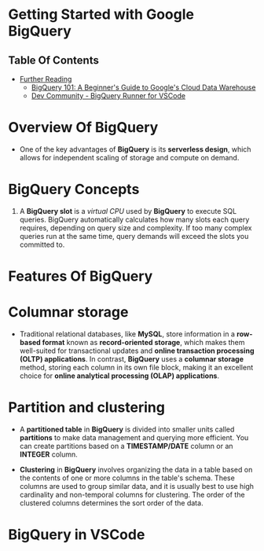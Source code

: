 # Getting Started with Google BigQuery

## Table Of Contents
- [Further Reading]()
  - [BigQuery 101: A Beginner's Guide to Google's Cloud Data Warehouse](https://airbyte.com/blog/bigquery-guide)
  - [Dev Community - BigQuery Runner for VSCode](https://dev.to/minodisk/bigquery-runner-for-vscode-3pia)

# Overview Of BigQuery
* One of the key advantages of __BigQuery__ is its __serverless design__, which allows for independent scaling of storage and compute on demand. 

# BigQuery Concepts
1. A __BigQuery slot__ is a _virtual CPU_ used by __BigQuery__ to execute SQL queries. BigQuery automatically calculates how many slots each query requires, depending on query size and complexity.  If too many complex queries run at the same time, query demands will exceed the slots you committed to.
# Features Of BigQuery

# Columnar storage
* Traditional relational databases, like __MySQL__, store information in a __row-based format__ known as __record-oriented storage__, which makes them well-suited for transactional updates and __online transaction processing (OLTP) applications__. In contrast, __BigQuery__ uses a __columnar storage__ method, storing each column in its own file block, making it an excellent choice for __online analytical processing (OLAP) applications__.

# Partition and clustering
* A __partitioned table__ in __BigQuery__ is divided into smaller units called __partitions__ to make data management and querying more efficient. You can create partitions based on a __TIMESTAMP/DATE__ column or an __INTEGER__ column.

* __Clustering__ in __BigQuery__ involves organizing the data in a table based on the contents of one or more columns in the table's schema. These columns are used to group similar data, and it is usually best to use high cardinality and non-temporal columns for clustering. The order of the clustered columns determines the sort order of the data.

# BigQuery in VSCode

